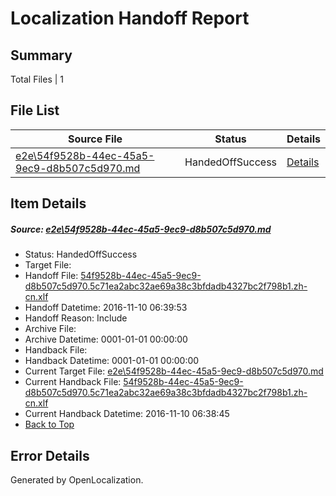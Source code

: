 # <a name='report-top'></a> Localization Handoff Report

## Summary
 Total Files | 1

## File List
 Source File | Status | Details 
 ----------- | ------ | ------- 
 [e2e\54f9528b-44ec-45a5-9ec9-d8b507c5d970.md](https://github.com/OpenLocalizationTestOrg/ol-test0/blob/ea508b2f7232a3c58379e23b6fed937238b94264/e2e/54f9528b-44ec-45a5-9ec9-d8b507c5d970.md) | HandedOffSuccess | [Details](#359a3ac9e11ba1183ed969f10055bacb7323553e2)

## Item Details
##### <a name='359a3ac9e11ba1183ed969f10055bacb7323553e2'></a> Source: [e2e\54f9528b-44ec-45a5-9ec9-d8b507c5d970.md](https://github.com/OpenLocalizationTestOrg/ol-test0/blob/ea508b2f7232a3c58379e23b6fed937238b94264/e2e/54f9528b-44ec-45a5-9ec9-d8b507c5d970.md)
* Status: HandedOffSuccess
* Target File: 
* Handoff File: [54f9528b-44ec-45a5-9ec9-d8b507c5d970.5c71ea2abc32ae69a38c3bfdadb4327bc2f798b1.zh-cn.xlf](https://github.com/OpenLocalizationTestOrg/ol-test0-handoff/blob/2f2b86e8cb2e99bd6e1152061124d15edfa2e40c/ol-handoff/OpenLocalizationTestOrg/ol-test0-zhcn/yufeih/ht/54f9528b-44ec-45a5-9ec9-d8b507c5d970.5c71ea2abc32ae69a38c3bfdadb4327bc2f798b1.zh-cn.xlf)
* Handoff Datetime: 2016-11-10 06:39:53
* Handoff Reason: Include
* Archive File: 
* Archive Datetime: 0001-01-01 00:00:00
* Handback File: 
* Handback Datetime: 0001-01-01 00:00:00
* Current Target File: [e2e\54f9528b-44ec-45a5-9ec9-d8b507c5d970.md](https://github.com/OpenLocalizationTestOrg/ol-test0-zhcn/blob/b793f56d6982ece26bdea7bb7a73f49f65c528cd/e2e/54f9528b-44ec-45a5-9ec9-d8b507c5d970.md)
* Current Handback File: [54f9528b-44ec-45a5-9ec9-d8b507c5d970.5c71ea2abc32ae69a38c3bfdadb4327bc2f798b1.zh-cn.xlf](https://github.com/OpenLocalizationTestOrg/ol-test0-handback/blob/919c8a6c181a17b7542e04e7e91916bf19aca2d9/ol-handback/OpenLocalizationTestOrg/ol-test0-zhcn/yufeih/ht/54f9528b-44ec-45a5-9ec9-d8b507c5d970.5c71ea2abc32ae69a38c3bfdadb4327bc2f798b1.zh-cn.xlf)
* Current Handback Datetime: 2016-11-10 06:38:45
* [Back to Top](#report-top)


## Error Details

Generated by OpenLocalization.
